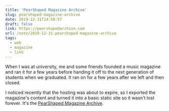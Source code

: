 ```yaml
---
title: 'PearShaped Magazine Archive'
slug: pearshaped-magazine-archive
date: 2019-12-31T14:50:57
draft: false
link: https://pearshapedarchive.com
url: /note/2019-12-31-pearshaped-magazine-archive
tags:
  - web
  - magazine
  - link
---
```


When I was at university, me and some friends founded a music magazine and ran it for a few years before handing it off to the next generation of students when we graduated. It ran on for a few years after we left and then closed.

I noticed recently that the hosting was about to expire, so I exported the magazine's content and turned it into a basic static site so it wasn't lost forever. It's the [PearShaped Magazine Archive](https://pearshapedarchive.com).
